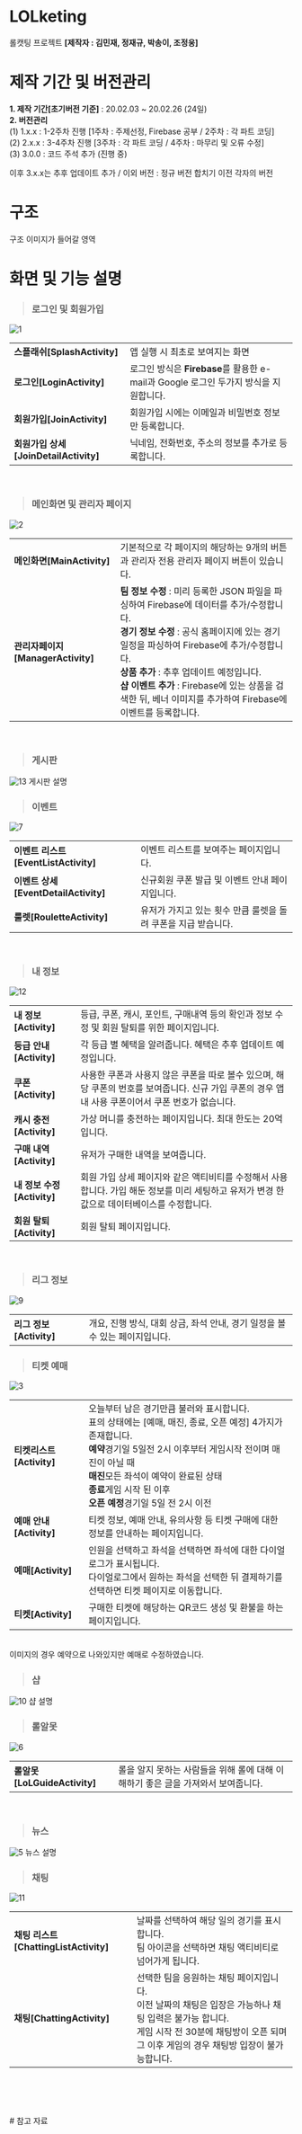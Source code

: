 # LOLketing
롤캣팅 프로젝트 **[제작자 : 김민재, 정재규, 박송이, 조정웅]**

# 제작 기간 및 버전관리
**1. 제작 기간[초기버전 기준]** : 20.02.03 ~ 20.02.26 (24일)<br>
**2. 버전관리**<br>
(1) 1.x.x : 1-2주차 진행 [1주차 : 주제선정, Firebase 공부 / 2주차 : 각 파트 코딩]<br>
  (2) 2.x.x : 3-4주차 진행 [3주차 : 각 파트 코딩 / 4주차 : 마무리 및 오류 수정]<br>
  (3) 3.0.0 : 코드 주석 추가 (진행 중)<br>

이후 3.x.x는 추후 업데이트 추가 / 이외 버전 : 정규 버전 합치기 이전 각자의 버전

# 구조
구조 이미지가 들어갈 영역
# 화면 및 기능 설명
> <h3>로그인 및 회원가입</h3>
![1](https://user-images.githubusercontent.com/60861383/77169193-737b8880-6afc-11ea-9018-30d023473f2b.png)<br>
<table>
  <tr>
    <td><b>스플래쉬[SplashActivity]</b></td><td>앱 실행 시 최초로 보여지는 화면</td>
  </tr>
  <tr>
    <td><b>로그인[LoginActivity]</b></td><td>로그인 방식은 <b>Firebase</b>를 활용한 e-mail과 Google 로그인 두가지 방식을 지원합니다.</td>
  </tr>
  <tr>
    <td><b>회원가입[JoinActivity]</b></td><td>회원가입 시에는 이메일과 비밀번호 정보만 등록합니다.</td>
  </tr>
  <tr>
    <td><b>회원가입 상세[JoinDetailActivity]</b></td><td>닉네임, 전화번호, 주소의 정보를 추가로 등록합니다.</td>
  </tr>
</table>
<br>
 
> <h3>메인화면 및 관리자 페이지</h3>
![2](https://user-images.githubusercontent.com/60861383/77169584-10d6bc80-6afd-11ea-851b-5d5d92dc6d97.png)
<table>
  <tr>
    <td><b>메인화면[MainActivity]</b></td><td>기본적으로 각 페이지의 해당하는 9개의 버튼과 관리자 전용 관리자 페이지 버튼이 있습니다.</td>
  </tr>
  <tr>
    <td><b>관리자페이지[ManagerActivity]</b></td><td><b>팀 정보 수정</b> : 미리 등록한 JSON 파일을 파싱하여 Firebase에 데이터를 추가/수정합니다.<br>
    <b>경기 정보 수정</b> : 공식 홈페이지에 있는 경기 일정을 파싱하여 Firebase에 추가/수정합니다.<br>
    <b>상품 추가</b> : 추후 업데이트 예정입니다.<br>
    <b>샵 이벤트 추가</b> : Firebase에 있는 상품을 검색한 뒤, 베너 이미지를 추가하여 Firebase에 이벤트를 등록합니다.</td>
  </tr>
</table>
<br>

> <h3>게시판</h3>
![13](https://user-images.githubusercontent.com/60861383/77169696-4bd8f000-6afd-11ea-8dbd-124ba1cc1518.png)
게시판 설명

> <h3>이벤트</h3>
![7](https://user-images.githubusercontent.com/60861383/77169747-5e532980-6afd-11ea-8bf4-33a28aad8ba3.png)
<table>
  <tr>
    <td><b>이벤트 리스트[EventListActivity]</b></td><td>이벤트 리스트를 보여주는 페이지입니다.</td>
  </tr>
  <tr>
    <td><b>이벤트 상세[EventDetailActivity]</b></td><td>신규회원 쿠폰 발급 및 이벤트 안내 페이지입니다.</td>
  </tr>
  <tr>
    <td><b>룰렛[RouletteActivity]</b></td><td>유저가 가지고 있는 횟수 만큼 룰렛을 돌려 쿠폰을 지급 받습니다.</td>
  </tr>
</table>
<br>

> <h3>내 정보</h3>
![12](https://user-images.githubusercontent.com/60861383/77169851-893d7d80-6afd-11ea-8a81-e1268ab10fee.png)
<table>
  <tr>
    <td><b>내 정보[Activity]</b></td><td>등급, 쿠폰, 캐시, 포인트, 구매내역 등의 확인과 정보 수정 및 회원 탈퇴를 위한 페이지입니다.</td>
  </tr>
  <tr>
    <td><b>등급 안내[Activity]</b></td><td>각 등급 별 혜택을 알려줍니다. 혜택은 추후 업데이트 예정입니다.</td>
  </tr>
  <tr>
    <td><b>쿠폰[Activity]</b></td><td>사용한 쿠폰과 사용지 않은 쿠폰을 따로 볼수 있으며, 해당 쿠폰의 번호를 보여줍니다. 신규 가입 쿠폰의 경우 앱 내 사용 쿠폰이어서 쿠폰 번호가 없습니다.</td>
  </tr>
  <tr>
    <td><b>캐시 충전[Activity]</b></td><td>가상 머니를 충전하는 페이지입니다. 최대 한도는 20억입니다.</td>
  </tr>
  <tr>
    <td><b>구매 내역[Activity]</b></td><td>유저가 구매한 내역을 보여줍니다.</td>
  </tr>
  <tr>
    <td><b>내 정보 수정[Activity]</b></td><td>회원 가입 상세 페이지와 같은 액티비티를 수정해서 사용합니다. 가입 해둔 정보를 미리 세팅하고 유저가 변경 한 값으로 데이터베이스를 수정합니다.</td>
  </tr>
  <tr>
    <td><b>회원 탈퇴[Activity]</b></td><td>회원 탈퇴 페이지입니다.</td>
  </tr>
</table>
<br>

> <h3>리그 정보</h3>
![9](https://user-images.githubusercontent.com/60861383/77169879-93f81280-6afd-11ea-9336-12ed6c91c35c.png)
<table>
  <tr>
    <td><b>리그 정보[Activity]</b></td><td>개요, 진행 방식, 대회 상금, 좌석 안내, 경기 일정을 볼 수 있는 페이지입니다.</td>
  </tr>  
</table>

> <h3>티켓 예매</h3>
![3](https://user-images.githubusercontent.com/60861383/77169984-bd18a300-6afd-11ea-994c-23c4e413d58f.png)
<table>
  <tr>
    <td><b>티켓리스트[Activity]</b></td><td>오늘부터 남은 경기만큼 불러와 표시합니다.<br>표의 상태에는 [예매, 매진, 종료, 오픈 예정] 4가지가 존재합니다.<br><b>예약</b>경기일 5일전 2시 이후부터 게임시작 전이며 매진이 아닐 때<br><b>매진</b>모든 좌석이 예약이 완료된 상태<br><b>종료</b>게임 시작 된 이후<br><b>오픈 예정</b>경기일 5일 전 2시 이전</td>
  </tr>
  <tr>
    <td><b>예매 안내[Activity]</b></td><td>티켓 정보, 예매 안내, 유의사항 등 티켓 구매에 대한 정보를 안내하는 페이지입니다.</td>
  </tr>
  <tr>
    <td><b>예매[Activity]</b></td><td>인원을 선택하고 좌석을 선택하면 좌석에 대한 다이얼로그가 표시됩니다.<br>다이얼로그에서 원하는 좌석을 선택한 뒤 결제하기를 선택하면 티켓 페이지로 이동합니다.</td>
  </tr>
  <tr>
    <td><b>티켓[Activity]</b></td><td>구매한 티켓에 해당하는 QR코드 생성 및 환불을 하는 페이지입니다.</td>
  </tr>
</table>
<br>
이미지의 경우 예약으로 나와있지만 예매로 수정하였습니다.

> <h3>샵</h3>
![10](https://user-images.githubusercontent.com/60861383/77170022-cace2880-6afd-11ea-9791-e73095a1285b.png)
샵 설명

> <h3>롤알못</h3>
![6](https://user-images.githubusercontent.com/60861383/77170059-d588bd80-6afd-11ea-9b95-95d6db90adcc.png)
<table>
  <tr>
    <td><b>롤알못[LoLGuideActivity]</b></td><td>롤을 알지 못하는 사람들을 위해 롤에 대해 이해하기 좋은 글을 가져와서 보여줍니다.</td>
  </tr>
</table>
<br>

> <h3>뉴스</h3>
![5](https://user-images.githubusercontent.com/60861383/77170287-28fb0b80-6afe-11ea-9890-2d101645b1e7.png)
뉴스 설명

> <h3>채팅</h3>
![11](https://user-images.githubusercontent.com/60861383/77170315-357f6400-6afe-11ea-9ace-d1d1bcc5a441.png)
<table>
  <tr>
    <td><b>채팅 리스트[ChattingListActivity]</b></td><td>날짜를 선택하여 해당 일의 경기를 표시합니다.<br>팀 아이콘을 선택하면 채팅 액티비티로 넘어가게 됩니다.</td>
  </tr>
  <tr>
    <td><b>채팅[ChattingActivity]</b></td><td>선택한 팀을 응원하는 채팅 페이지입니다.<br>이전 날짜의 채팅은 입장은 가능하나 채팅 입력은 불가능 합니다.<br>게임 시작 전 30분에 채팅방이 오픈 되며 그 이후 게임의 경우 채팅방 입장이 불가능합니다.</td>
  </tr>
</table>
<br><br><br><br>
# 참고 자료
